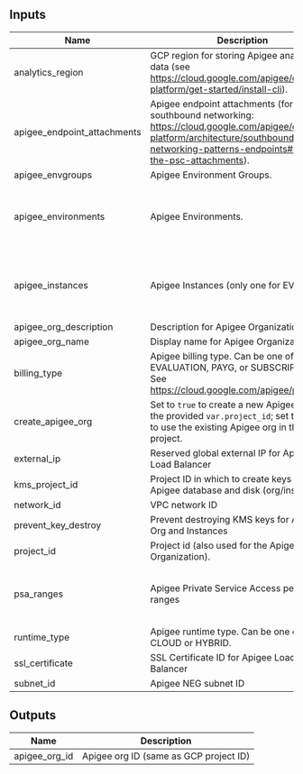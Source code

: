 <!-- BEGINNING OF PRE-COMMIT-TERRAFORM DOCS HOOK -->
## Inputs

| Name | Description | Type | Default | Required |
|------|-------------|------|---------|:--------:|
| analytics\_region | GCP region for storing Apigee analytics data (see https://cloud.google.com/apigee/docs/api-platform/get-started/install-cli). | `string` | n/a | yes |
| apigee\_endpoint\_attachments | Apigee endpoint attachments (for southbound networking: https://cloud.google.com/apigee/docs/api-platform/architecture/southbound-networking-patterns-endpoints#create-the-psc-attachments). | <pre>map(object({<br>    region             = string<br>    service_attachment = string<br>  }))</pre> | `{}` | no |
| apigee\_envgroups | Apigee Environment Groups. | `map(list(string))` | `{}` | no |
| apigee\_environments | Apigee Environments. | <pre>map(object({<br>    display_name = string<br>    description  = string<br>    envgroups    = list(string)<br>  }))</pre> | `{}` | no |
| apigee\_instances | Apigee Instances (only one for EVAL). | <pre>map(object({<br>    region            = string<br>    psa_ip_cidr_range = string<br>    environments      = list(string)<br>  }))</pre> | `{}` | no |
| apigee\_org\_description | Description for Apigee Organization. | `string` | `"Apigee Org"` | no |
| apigee\_org\_name | Display name for Apigee Organization. | `string` | `"Apigee Org"` | no |
| billing\_type | Apigee billing type. Can be one of EVALUATION, PAYG, or SUBSCRIPTION. See https://cloud.google.com/apigee/pricing | `string` | `"EVALUATION"` | no |
| create\_apigee\_org | Set to `true` to create a new Apigee org in the provided `var.project_id`; set to `false` to use the existing Apigee org in this project. | `bool` | `true` | no |
| external\_ip | Reserved global external IP for Apigee Load Balancer | `string` | n/a | yes |
| kms\_project\_id | Project ID in which to create keys for Apigee database and disk (org/instance) | `string` | `""` | no |
| network\_id | VPC network ID | `string` | n/a | yes |
| prevent\_key\_destroy | Prevent destroying KMS keys for Apigee Org and Instances | `bool` | `true` | no |
| project\_id | Project id (also used for the Apigee Organization). | `string` | n/a | yes |
| psa\_ranges | Apigee Private Service Access peering ranges | <pre>object({<br>    apigee-range                      = string<br>    google-managed-services-support-1 = string<br>  })</pre> | <pre>{<br>  "apigee-range": "10.0.0.0/22",<br>  "google-managed-services-support-1": "10.1.0.0/28"<br>}</pre> | no |
| runtime\_type | Apigee runtime type. Can be one of CLOUD or HYBRID. | `string` | `"CLOUD"` | no |
| ssl\_certificate | SSL Certificate ID for Apigee Load Balancer | `string` | n/a | yes |
| subnet\_id | Apigee NEG subnet ID | `string` | n/a | yes |

## Outputs

| Name | Description |
|------|-------------|
| apigee\_org\_id | Apigee org ID (same as GCP project ID) |

<!-- END OF PRE-COMMIT-TERRAFORM DOCS HOOK -->
